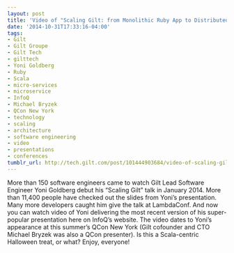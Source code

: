 ```yaml
---
layout: post
title: 'Video of "Scaling Gilt: from Monolithic Ruby App to Distributed Scala Micro-Services"'
date: '2014-10-31T17:33:16-04:00'
tags:
- Gilt
- Gilt Groupe
- Gilt Tech
- gilttech
- Yoni Goldberg
- Ruby
- Scala
- micro-services
- microservice
- InfoQ
- Michael Bryzek
- QCon New York
- technology
- scaling
- architecture
- software engineering
- video
- presentations
- conferences
tumblr_url: http://tech.gilt.com/post/101444903684/video-of-scaling-gilt-from-monolithic-ruby-app
---
```


More than 150 software engineers came to watch Gilt Lead Software Engineer Yoni Goldberg debut his “Scaling Gilt” talk in January 2014. More than 11,400 people have checked out the slides from Yoni’s presentation. Many more developers caught him give the talk at LambdaConf. And now you can watch video of Yoni delivering the most recent version of his super-popular presentation here on InfoQ’s website. The video dates to Yoni’s appearance at this summer’s QCon New York (Gilt cofounder and CTO Michael Bryzek was also a QCon presenter).
Is this a Scala-centric Halloween treat, or what? Enjoy, everyone!
